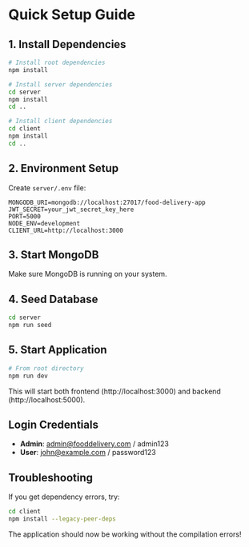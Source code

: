# Quick Setup Guide

## 1. Install Dependencies

```bash
# Install root dependencies
npm install

# Install server dependencies
cd server
npm install
cd ..

# Install client dependencies
cd client
npm install
cd ..
```

## 2. Environment Setup

Create `server/.env` file:
```env
MONGODB_URI=mongodb://localhost:27017/food-delivery-app
JWT_SECRET=your_jwt_secret_key_here
PORT=5000
NODE_ENV=development
CLIENT_URL=http://localhost:3000
```

## 3. Start MongoDB

Make sure MongoDB is running on your system.

## 4. Seed Database

```bash
cd server
npm run seed
```

## 5. Start Application

```bash
# From root directory
npm run dev
```

This will start both frontend (http://localhost:3000) and backend (http://localhost:5000).

## Login Credentials

- **Admin**: admin@fooddelivery.com / admin123
- **User**: john@example.com / password123

## Troubleshooting

If you get dependency errors, try:
```bash
cd client
npm install --legacy-peer-deps
```

The application should now be working without the compilation errors!